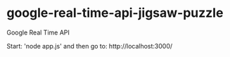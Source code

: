 google-real-time-api-jigsaw-puzzle
==================================

Google Real Time API

Start: 'node app.js' and then go to: http://localhost:3000/
